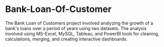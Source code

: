 # Bank-Loan-Of-Customer
The Bank Loan of Customers project involved analyzing the growth of a bank's loans over a period of years using two datasets.  The analysis involved using MS-Excel, MySQL, Tableau, and PowerBI tools for cleaning, calculations, merging, and creating interactive dashboards.
